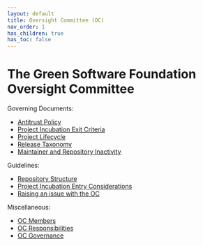 ```yaml
---
layout: default
title: Oversight Committee (OC)
nav_order: 1
has_children: true
has_toc: false
---
```

[//]: # (SPDX-License-Identifier: CC-BY-4.0)

# The Green Software Foundation Oversight Committee

Governing Documents:

* [Antitrust Policy](./antitrust.md)
* [Project Incubation Exit Criteria](./project-incubation-exit.md)
* [Project Lifecycle](./project-lifecycle.md)
* [Release Taxonomy](./release-taxonomy.md)
* [Maintainer and Repository Inactivity](./inactivity.md)

Guidelines:

* [Repository Structure](./repository-structure.md)
* [Project Incubation Entry Considerations](./project-incubation-entry-considerations.md)
* [Raising an issue with the OC](./raising-an-issue.md)

Miscellaneous:

* [OC Members](./oc-members.md)
* [OC Responsibilities](./oc-responsibilities.md)
* [OC Governance](./oc-governance.md)